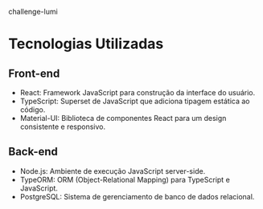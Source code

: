 challenge-lumi

# Tecnologias Utilizadas
## Front-end
- React: Framework JavaScript para construção da interface do usuário.
- TypeScript: Superset de JavaScript que adiciona tipagem estática ao código.
- Material-UI: Biblioteca de componentes React para um design consistente e responsivo.
## Back-end
- Node.js: Ambiente de execução JavaScript server-side.
- TypeORM: ORM (Object-Relational Mapping) para TypeScript e JavaScript.
- PostgreSQL: Sistema de gerenciamento de banco de dados relacional.
